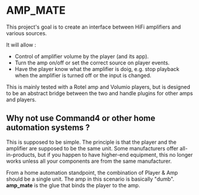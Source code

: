 # AMP_MATE

This project's goal is to create an interface between HiFi amplifiers and various sources.

It will allow :
* Control of amplifier volume by the player (and its app).
* Turn the amp on/off or set the correct source on player events.
* Have the player know what the amplifier is doig, e.g. stop playback when the amplifier is turned off or the input is changed.

This is mainly tested with a Rotel amp and Volumio players, but is designed to be an abstract bridge between the two and handle plugins for other amps and players.


## Why not use Command4 or other home automation systems ?

This is supposed to be simple. The principle is that the player and the amplifier are supposed to be the same unit. Some manufacturers offer all-in-products, but if you happen to have higher-end equipment, this no longer works unless all your components are from the same manufacturer.

From a home automation standpoint, the combination of Player & Amp should be a single unit. The amp in this scenario is basically "dumb". **amp_mate** is the glue that binds the player to the amp.
